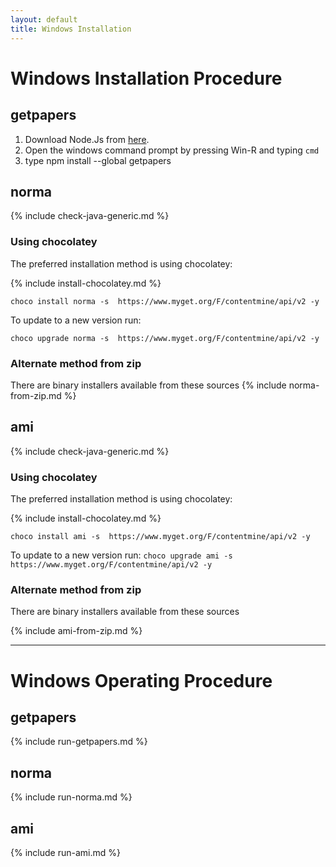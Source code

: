 ```yaml
---
layout: default
title: Windows Installation
---
```

# Windows Installation Procedure

## getpapers
1. Download Node.Js from [here](https://nodejs.org/en/download/).
1. Open the windows command prompt by pressing Win-R and typing ```cmd```
1. type npm install --global getpapers

## norma

{% include check-java-generic.md %}

### Using chocolatey
The preferred installation method is using chocolatey:

{% include install-chocolatey.md %}

```choco install norma -s  https://www.myget.org/F/contentmine/api/v2 -y```

To update to a new version run:

```choco upgrade norma -s  https://www.myget.org/F/contentmine/api/v2 -y```

### Alternate method from zip

There are binary installers available from these sources
{% include norma-from-zip.md %}

## ami

{% include check-java-generic.md %}

### Using chocolatey
The preferred installation method is using chocolatey:

{% include install-chocolatey.md %}

```choco install ami -s  https://www.myget.org/F/contentmine/api/v2 -y```

To update to a new version run:
```choco upgrade ami -s  https://www.myget.org/F/contentmine/api/v2 -y```

### Alternate method from zip

There are binary installers available from these sources

{% include ami-from-zip.md %}

---

# Windows Operating Procedure

## getpapers
{% include run-getpapers.md %}

## norma
{% include run-norma.md %}

## ami
{% include run-ami.md %}
